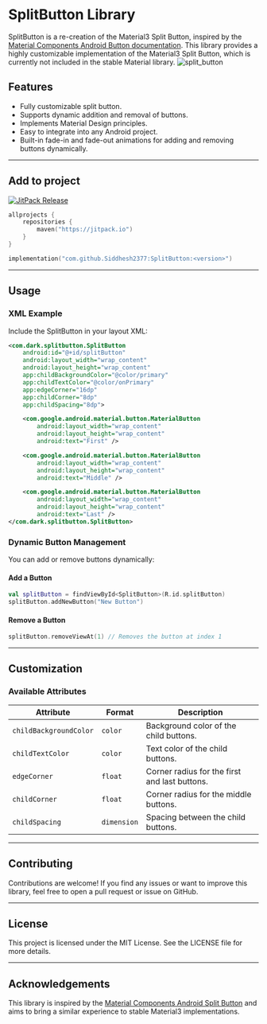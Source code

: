 # SplitButton Library

SplitButton is a re-creation of the Material3 Split Button, inspired by the [Material Components Android Button documentation](https://github.com/material-components/material-components-android/blob/master/docs/components/Button.md#split-button). This library provides a highly customizable implementation of the Material3 Split Button, which is currently not included in the stable Material library.
![split_button](https://github.com/user-attachments/assets/69734216-133f-4e46-a6d0-373f41e244fa)

## Features
- Fully customizable split button.
- Supports dynamic addition and removal of buttons.
- Implements Material Design principles.
- Easy to integrate into any Android project.
- Built-in fade-in and fade-out animations for adding and removing buttons dynamically.

---

## Add to project

[![JitPack Release](https://jitpack.io/v/Siddhesh2377/SplitButton.svg)](https://jitpack.io/#Siddhesh2377/SplitButton)

```kotlin
allprojects {
    repositories {
        maven("https://jitpack.io")
    }
}

implementation("com.github.Siddhesh2377:SplitButton:<version>")
```

---

## Usage
### XML Example
Include the SplitButton in your layout XML:
```xml
<com.dark.splitbutton.SplitButton
    android:id="@+id/splitButton"
    android:layout_width="wrap_content"
    android:layout_height="wrap_content"
    app:childBackgroundColor="@color/primary"
    app:childTextColor="@color/onPrimary"
    app:edgeCorner="16dp"
    app:childCorner="8dp"
    app:childSpacing="8dp">

    <com.google.android.material.button.MaterialButton
        android:layout_width="wrap_content"
        android:layout_height="wrap_content"
        android:text="First" />

    <com.google.android.material.button.MaterialButton
        android:layout_width="wrap_content"
        android:layout_height="wrap_content"
        android:text="Middle" />

    <com.google.android.material.button.MaterialButton
        android:layout_width="wrap_content"
        android:layout_height="wrap_content"
        android:text="Last" />
</com.dark.splitbutton.SplitButton>
```

### Dynamic Button Management
You can add or remove buttons dynamically:

#### Add a Button
```kotlin
val splitButton = findViewById<SplitButton>(R.id.splitButton)
splitButton.addNewButton("New Button")
```

#### Remove a Button
```kotlin
splitButton.removeViewAt(1) // Removes the button at index 1
```

---

## Customization
### Available Attributes
| Attribute               | Format      | Description                                   |
|-------------------------|-------------|-----------------------------------------------|
| `childBackgroundColor`  | `color`     | Background color of the child buttons.       |
| `childTextColor`        | `color`     | Text color of the child buttons.             |
| `edgeCorner`            | `float`     | Corner radius for the first and last buttons. |
| `childCorner`           | `float `    | Corner radius for the middle buttons.         |
| `childSpacing`          | `dimension` | Spacing between the child buttons.           |

---

## Contributing
Contributions are welcome! If you find any issues or want to improve this library, feel free to open a pull request or issue on GitHub.

---

## License
This project is licensed under the MIT License. See the LICENSE file for more details.

---

## Acknowledgements
This library is inspired by the [Material Components Android Split Button](https://github.com/material-components/material-components-android/blob/master/docs/components/Button.md#split-button) and aims to bring a similar experience to stable Material3 implementations.
